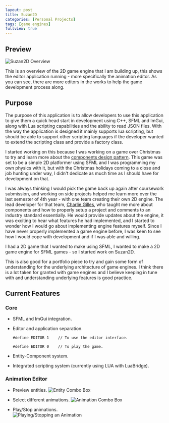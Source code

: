 ```yaml
---
layout: post
title: Suzan2D
categories: [Personal Projects]
tags: [game engines]
fullview: true
---
```


## Preview
![Suzan2D Overview](https://preview.ibb.co/desR0v/editor_overview.png)

This is an overview of the 2D game engine that I am building up, this shows the editor application running - more specifically the animation editor. As you can see, there are more editors in the works to help the game development process along.

## Purpose
The purpose of this application is to allow developers to use this application to give them a quick head start in development using C++, SFML and ImGui, along with Lua scripting capabilities and the ability to read JSON files. With the way the application is designed it mainly supports lua scripting, but should be able to support other scripting languages if the developer wanted to extend the scripting class and provide a factory class.

I started working on this because I was working on a game over Christmas to try and learn more about the [components design pattern](http://gameprogrammingpatterns.com/component.html). This game was set to be a simple 2D platformer using SFML and I was programming my own physics with it, but with the Christmas holidays coming to a close and job hunting under way, I didn't dedicate as much time as I should have for development on that.

I was always thinking I would pick the game back up again after coursework submission, and working on side projects helped me learn more over the last semester of 4th year - with one team creating their own 2D engine. The lead developer for that team, [Charlie Gilles](http://charliegillies.com/), who taught me more about components and how to properly setup a project and comments to an industry standard essentially. He would provide updates about the engine, it was exciting to hear what features he had implemented, and I started to wonder how I would go about implementing engine features myself. Since I have never properly implemented a game engine before, I was keen to see how I would cope with development and if I was able and willing.

I had a 2D game that I wanted to make using SFML, I wanted to make a 2D game engine for SFML games - so I started work on Suzan2D.

This is also good for a portfolio piece to try and gain some form of understanding for the underlying architecture of game engines. I think there is a lot taken for granted with game engines and I believe keeping in tune with and understanding underlying features is good practice.

## Current Features

### Core
* SFML and ImGui integration.
* Editor and application separation.
	```
	#define EDITOR 1	// To use the editor interface.
	```

	```
	#define EDITOR 0	// To play the game.
	```
* Entity-Component system.
* Integrated scripting system (currently using LUA with LuaBridge).

### Animation Editor
* Preview entities.
![Entity Combo Box](https://image.ibb.co/bFm8DF/entities_dropdown.png)

* Select different animations.
![Animation Combo Box](https://image.ibb.co/nNCR0v/animations_dropdown.png)

* Play/Stop animations.  
![Playing/Stopping an Animation](https://media.giphy.com/media/3og0Iv7ZtX8h2z13QQ/giphy.gif)
